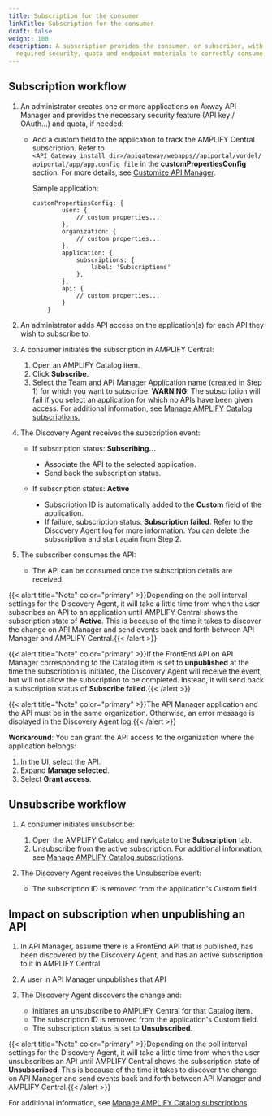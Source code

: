 ```yaml
---
title: Subscription for the consumer
linkTitle: Subscription for the consumer
draft: false
weight: 100
description: A subscription provides the consumer, or subscriber, with the
  required security, quota and endpoint materials to correctly consume the API.
---
```

## Subscription workflow

1. An administrator creates one or more applications on Axway API Manager and provides the necessary security feature (API key / OAuth...) and quota, if needed:

   * Add a custom field to the application to track the AMPLIFY Central subscription. Refer to `<API_Gateway_install_dir>/apigateway/webapps//apiportal/vordel/apiportal/app/app.config file` in the **customPropertiesConfig** section. For more details, see [Customize API Manager](https://docs.axway.com/bundle/axway-open-docs/page/docs/apim_administration/apimgr_admin/api_mgmt_custom/index.html).

       Sample application:

     ```
     customPropertiesConfig: {
             user: {
                 // custom properties...
             },
             organization: {
                 // custom properties...
             },
             application: {
                 subscriptions: {
                     label: 'Subscriptions'
                 },
             },
             api: {
                 // custom properties...
             }
         }
     ```
2. An administrator adds API access on the application(s) for each API they wish to subscribe to.
3. A consumer initiates the subscription in AMPLIFY Central:

   1. Open an AMPLIFY Catalog item.
   2. Click **Subscribe**.
   3. Select the Team and API Manager Application name (created in Step 1) for which you want to subscribe. **WARNING**: The subscription will fail if you select an application for which no APIs have been given access. For additional information, see [Manage AMPLIFY Catalog subscriptions.](https://docs.axway.com/bundle/axway-open-docs/page/docs/catalog/manage_subscriptions/index.html)

4. The Discovery Agent receives the subscription event:

   * If subscription status: **Subscribing...**

      * Associate the API to the selected application.
      * Send back the subscription status.

   * If subscription status: **Active**

      * Subscription ID is automatically added to the **Custom** field of the application.
      * If failure, subscription status: **Subscription failed**. Refer to the Discovery Agent log for more information. You can delete the subscription and start again from Step 2.

5. The subscriber consumes the API:

   * The API can be consumed once the subscription details are received.

{{< alert title="Note" color="primary" >}}Depending on the poll interval settings for the Discovery Agent, it will take a little time from when the user subscribes an API to an application until AMPLIFY Central shows the subscription state of **Active**. This is because of the time it takes to discover the change on API Manager and send events back and forth between API Manager and AMPLIFY Central.{{< /alert >}}

{{< alert title="Note" color="primary" >}}If the FrontEnd API on API Manager corresponding to the Catalog item is set to **unpublished** at the time the subscription is initiated, the Discovery Agent will receive the event, but will not allow the subscription to be completed. Instead, it will send back a subscription status of **Subscribe failed**.{{< /alert >}}

{{< alert title="Note" color="primary" >}}The API Manager application and the API must be in the same organization. Otherwise,  an error message is displayed in the Discovery Agent log.{{< /alert >}}

**Workaround**: You can grant the API access to the organization where the application belongs:

1. In the UI, select the API.
2. Expand **Manage selected**.
3. Select **Grant access**.

## Unsubscribe workflow

1. A consumer initiates unsubscribe:

   1. Open the AMPLIFY Catalog and navigate to the **Subscription** tab.
   2. Unsubscribe from the active subscription. For additional information, see [Manage AMPLIFY Catalog subscriptions](https://docs.axway.com/bundle/axway-open-docs/page/docs/catalog/manage_subscriptions/index.html).

2. The Discovery Agent receives the Unsubscribe event:

   * The subscription ID is removed from the application's Custom field.

## Impact on subscription when unpublishing an API

1. In API Manager, assume there is a FrontEnd API that is published, has been discovered by the Discovery Agent, and has an active subscription to it in AMPLIFY Central.
2. A user in API Manager unpublishes that API
3. The Discovery Agent discovers the change and:

   * Initiates an unsubscribe to AMPLIFY Central for that Catalog item.
   * The subscription ID is removed from the application's Custom field.
   * The subscription status is set to **Unsubscribed**.

{{< alert title="Note" color="primary" >}}Depending on the poll interval settings for the Discovery Agent, it will take a little time from when the user unsubscribes an API until AMPLIFY Central shows the subscription state of **Unsubscribed**. This is because of the time it takes to discover the change on API Manager and send events back and forth between API Manager and AMPLIFY Central.{{< /alert >}}

For additional information, see [Manage AMPLIFY Catalog subscriptions](https://docs.axway.com/bundle/axway-open-docs/page/docs/catalog/manage_subscriptions/index.html).
